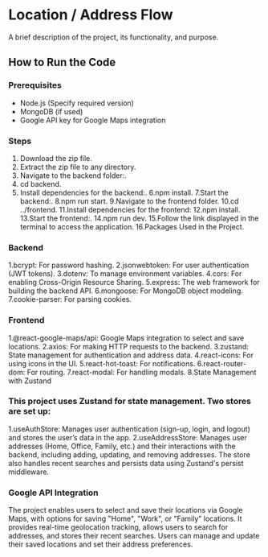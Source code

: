 # Location / Address Flow

A brief description of the project, its functionality, and purpose.

## How to Run the Code

### Prerequisites
- Node.js (Specify required version)
- MongoDB (if used)
- Google API key for Google Maps integration

### Steps
1. Download the zip file.
2. Extract the zip file to any directory.
3. Navigate to the backend folder:.
4. cd backend.
5. Install dependencies for the backend:.
6.npm install.
7.Start the backend:.
8.npm run start.
9.Navigate to the frontend folder.
10.cd ../frontend.
11.Install dependencies for the frontend:
12.npm install.
13.Start the frontend:.
14.npm run dev.
15.Follow the link displayed in the terminal to access the application.
16.Packages Used in the Project.

### Backend
1.bcrypt: For password hashing.
2.jsonwebtoken: For user authentication (JWT tokens).
3.dotenv: To manage environment variables.
4.cors: For enabling Cross-Origin Resource Sharing.
5.express: The web framework for building the backend API.
6.mongoose: For MongoDB object modeling.
7.cookie-parser: For parsing cookies.

### Frontend
1.@react-google-maps/api: Google Maps integration to select and save locations.
2.axios: For making HTTP requests to the backend.
3.zustand: State management for authentication and address data.
4.react-icons: For using icons in the UI.
5.react-hot-toast: For notifications.
6.react-router-dom: For routing.
7.react-modal: For handling modals.
8.State Management with Zustand

### This project uses Zustand for state management. Two stores are set up:

1.useAuthStore: Manages user authentication (sign-up, login, and logout) and stores the user’s data in the app.
2.useAddressStore: Manages user addresses (Home, Office, Family, etc.) and their interactions with the backend, including adding, updating, and removing addresses. The store also handles recent searches and persists data using Zustand's persist middleware.

### Google API Integration

The project enables users to select and save their locations via Google Maps, with options for saving "Home", "Work", or "Family" locations. It provides real-time geolocation tracking, allows users to search for addresses, and stores their recent searches. Users can manage and update their saved locations and set their address preferences.

